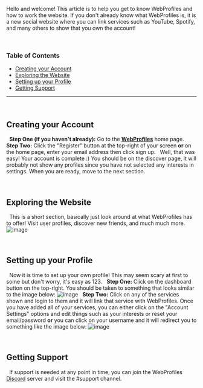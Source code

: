 Hello and welcome! This article is to help you get to know WebProfiles and how to work the website. If you don't already know what WebProfiles is, it is a new social website where you can link services such as YouTube, Spotify, and many others to show that you own the account!

&nbsp;

### Table of Contents  
- [Creating your Account](#creating-your-account)  
- [Exploring the Website](#exploring-the-website)  
- [Setting up your Profile](#setup-profile)  
- [Getting Support](#getting-support)  

---

&nbsp;

<a name="creating-your-account"/></a>
## Creating your Account
&nbsp;
**Step One (if you haven't already):** Go to the **[WebProfiles](https://webprofiles.me)** home page.
&nbsp;
**Step Two:** Click the "Register" button at the top-right of your screen **or** on the home page, enter your email address then click sign up.
&nbsp;
Well, that was easy! Your account is complete :) You should be on the discover page, it will probably not show any profiles since you have not selected any interests in settings. When you are ready, move to the next section.

&nbsp;

<a name="creating-your-account"/></a>
## Exploring the Website
&nbsp;
This is a short section, basically just look around at what WebProfiles has to offer! Visit user profiles, discover new friends, and much much more.
&nbsp;
![image](https://user-images.githubusercontent.com/45861163/137757597-750b24c6-5f77-40d1-a3a3-d10b2692a7d9.png)

&nbsp;

<a name="setup-profile"/></a>
## Setting up your Profile
&nbsp;
Now it is time to set up your own profile! This may seem scary at first to some but don't worry, it's easy as 123.
&nbsp;
**Step One:** Click on the dashboard button on the top-right. You should be taken to something that looks similar to the image below:
![image](https://user-images.githubusercontent.com/45861163/137759869-5e7100c4-5047-483d-b4e6-0bc84e488cad.png)
&nbsp;
**Step Two:** Click on any of the services shown and login to them and it will link that service with WebProfiles. Once you have added all of your services, you can either click on the "Account Settings" options and edit things such as your interests or reset your email/password **or** you can click on your username and it will redirect you to something like the image below:
![image](https://user-images.githubusercontent.com/45861163/137760374-e981e88b-0d1b-433b-96af-79bd55a1b1bb.png)

&nbsp;

<a name="getting-support"/></a>
## Getting Support
&nbsp;
If support is needed at any point in time, you can join the WebProfiles [Discord](https://discord.gg/j6hwcDp6xN) server and visit the #support channel.
